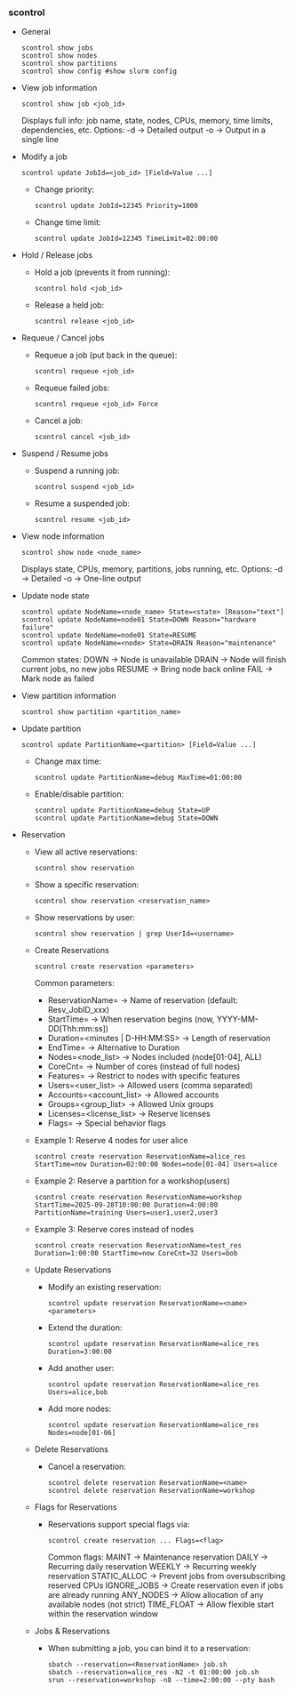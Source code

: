 ### scontrol

- General
  ```
  scontrol show jobs
  scontrol show nodes
  scontrol show partitions
  scontrol show config #show slurm config
  ```

- View job information
  ```
  scontrol show job <job_id>
  ```
  Displays full info: job name, state, nodes, CPUs, memory, time limits, dependencies, etc.
  Options:
  -d → Detailed output
  -o → Output in a single line

- Modify a job
  ```
  scontrol update JobId=<job_id> [Field=Value ...]
  ```
  - Change priority:
    ```
    scontrol update JobId=12345 Priority=1000
    ```
  - Change time limit:
    ```
    scontrol update JobId=12345 TimeLimit=02:00:00
    ```
  
- Hold / Release jobs
  - Hold a job (prevents it from running):
    ```
    scontrol hold <job_id>
    ```
  - Release a held job:
    ```
    scontrol release <job_id>
    ```

- Requeue / Cancel jobs
  - Requeue a job (put back in the queue):
    ```
    scontrol requeue <job_id>
    ```
  - Requeue failed jobs:
    ```
    scontrol requeue <job_id> Force
    ```
  - Cancel a job:
    ```
    scontrol cancel <job_id>
    ```

- Suspend / Resume jobs
  - Suspend a running job:
    ```
    scontrol suspend <job_id>
    ```
  - Resume a suspended job:
    ```
    scontrol resume <job_id>
    ```

    
- View node information
  ```
  scontrol show node <node_name>
  ```
  Displays state, CPUs, memory, partitions, jobs running, etc.
  Options:
  -d → Detailed
  -o → One-line output

- Update node state
  ```
  scontrol update NodeName=<node_name> State=<state> [Reason="text"]
  scontrol update NodeName=node01 State=DOWN Reason="hardware failure"
  scontrol update NodeName=node01 State=RESUME
  scontrol update NodeName=<node> State=DRAIN Reason="maintenance"
  ```
  Common states:
    DOWN → Node is unavailable
    DRAIN → Node will finish current jobs, no new jobs
    RESUME → Bring node back online
    FAIL → Mark node as failed

- View partition information
  ```
  scontrol show partition <partition_name>
  ```

- Update partition
  ```
  scontrol update PartitionName=<partition> [Field=Value ...]
  ```
  - Change max time:
    ```
    scontrol update PartitionName=debug MaxTime=01:00:00
    ```
  - Enable/disable partition:
    ```
    scontrol update PartitionName=debug State=UP
    scontrol update PartitionName=debug State=DOWN
    ```

- Reservation
  - View all active reservations:
    ```
    scontrol show reservation
    ```
  - Show a specific reservation:
    ```
    scontrol show reservation <reservation_name>
    ```
  - Show reservations by user:
    ```
    scontrol show reservation | grep UserId=<username>
    ```
  - Create Reservations
    ```
    scontrol create reservation <parameters>
    ```
    Common parameters:
    - ReservationName=<name> → Name of reservation (default: Resv_JobID_xxx)
    - StartTime=<time> → When reservation begins (now, YYYY-MM-DD[Thh:mm:ss])
    - Duration=<minutes | D-HH:MM:SS> → Length of reservation
    - EndTime=<time> → Alternative to Duration
    - Nodes=<node_list> → Nodes included (node[01-04], ALL)
    - CoreCnt=<count> → Number of cores (instead of full nodes)
    - Features=<features> → Restrict to nodes with specific features
    - Users=<user_list> → Allowed users (comma separated)
    - Accounts=<account_list> → Allowed accounts
    - Groups=<group_list> → Allowed Unix groups
    - Licenses=<license_list> → Reserve licenses
    - Flags=<options> → Special behavior flags
      
  - Example 1: Reserve 4 nodes for user alice
    ```
    scontrol create reservation ReservationName=alice_res StartTime=now Duration=02:00:00 Nodes=node[01-04] Users=alice
    ```
  - Example 2: Reserve a partition for a workshop(users)
    ```
    scontrol create reservation ReservationName=workshop StartTime=2025-09-28T10:00:00 Duration=4:00:00 PartitionName=training Users=user1,user2,user3
    ```
  - Example 3: Reserve cores instead of nodes
    ```
    scontrol create reservation ReservationName=test_res Duration=1:00:00 StartTime=now CoreCnt=32 Users=bob
    ```

  - Update Reservations
    - Modify an existing reservation:
      ```
      scontrol update reservation ReservationName=<name> <parameters>
      ```
    - Extend the duration:
      ```
      scontrol update reservation ReservationName=alice_res Duration=3:00:00
      ```
    - Add another user:
      ```
      scontrol update reservation ReservationName=alice_res Users=alice,bob
      ```
    - Add more nodes:
      ```
      scontrol update reservation ReservationName=alice_res Nodes=node[01-06]
      ```
  - Delete Reservations
    - Cancel a reservation:
      ```
      scontrol delete reservation ReservationName=<name>
      scontrol delete reservation ReservationName=workshop
      ```

  - Flags for Reservations
    - Reservations support special flags via:
      ```
      scontrol create reservation ... Flags=<flag>
      ```
      Common flags:
        MAINT → Maintenance reservation
        DAILY → Recurring daily reservation
        WEEKLY → Recurring weekly reservation
        STATIC_ALLOC → Prevent jobs from oversubscribing reserved CPUs
        IGNORE_JOBS → Create reservation even if jobs are already running
        ANY_NODES → Allow allocation of any available nodes (not strict)
        TIME_FLOAT → Allow flexible start within the reservation window

  - Jobs & Reservations
    - When submitting a job, you can bind it to a reservation:
      ```
      sbatch --reservation=<ReservationName> job.sh
      sbatch --reservation=alice_res -N2 -t 01:00:00 job.sh
      srun --reservation=workshop -n8 --time=2:00:00 --pty bash
      ```

